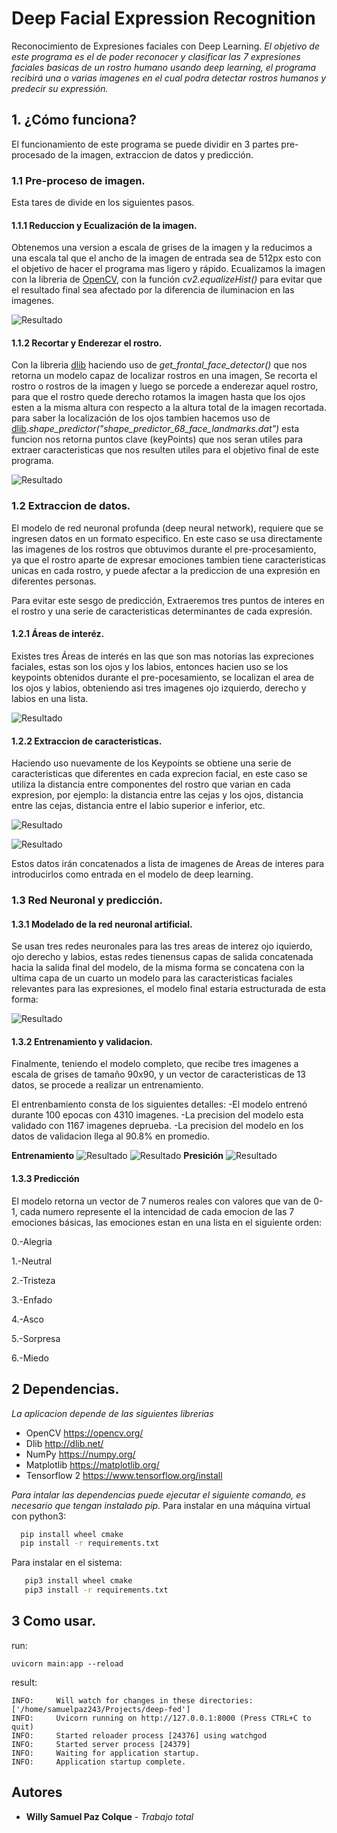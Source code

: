 # Deep Facial Expression Recognition
Reconocimiento de Expresiones faciales con Deep Learning.
_El objetivo de este programa es el de poder reconocer y clasificar las 7 expresiones faciales basicas de un rostro humano
usando deep learning, el programa recibirá una o varias imagenes en el cual podra detectar rostros humanos y predecir su expressión._

## 1. ¿Cómo funciona?

El funcionamiento de este programa se puede dividir en 3 partes pre-procesado de la imagen, extraccion de datos y predicción.

### 1.1 Pre-proceso de imagen.

Esta tares de divide en los siguientes pasos.

#### 1.1.1 Reduccion y Ecualización de la imagen.
Obtenemos una version a escala de grises de la imagen y la reducimos a una escala tal que el ancho de la imagen de entrada sea de 512px esto con el objetivo de hacer el programa mas ligero y rápido.
Ecualizamos la imagen con la libreria de [OpenCV](https://opencv.org/), con la función *cv2.equalizeHist()* para evitar que el resultado final sea afectado por la diferencia de iluminacion en las imagenes.

![Resultado](./Dfer_images/reduc_eq.png)

#### 1.1.2 Recortar y Enderezar el rostro.
Con la libreria [dlib](http://dlib.net/) haciendo uso de *get_frontal_face_detector()* que nos retorna un modelo capaz de localizar rostros en una imagen, Se recorta el rostro o rostros de la imagen y luego se porcede a enderezar aquel rostro, para que el rostro quede derecho rotamos la imagen hasta que los ojos esten a la misma altura con respecto a la altura total de la imagen recortada. para saber la localización de los ojos tambien hacemos uso de [dlib](http://dlib.net/).*shape_predictor("shape_predictor_68_face_landmarks.dat")* esta funcion nos retorna puntos clave (keyPoints) que nos seran utiles para extraer caracteristicas que nos resulten utiles para el objetivo final de este programa.

![Resultado](./Dfer_images/Enderezado.png)


### 1.2 Extraccion de datos.

El modelo de red neuronal profunda (deep neural network), requiere que se ingresen datos en un formato especifico.
En este caso se usa directamente las imagenes de los rostros que obtuvimos durante el pre-procesamiento, ya que el rostro aparte de expresar emociones tambien tiene caracteristicas unicas en cada rostro, y puede afectar a la prediccion de una expresión en diferentes personas.

Para evitar este sesgo de predicción, Extraeremos tres puntos de interes en el rostro y una serie de caracteristicas determinantes de cada expresión.

#### 1.2.1 Áreas de interéz.
Existes tres Áreas de interés en las que son mas notorias las expreciones faciales, estas son los ojos y los labios, entonces hacien uso se los keypoints obtenidos durante el pre-pocesamiento, se localizan el area de los ojos y labios, obteniendo asi tres imagenes ojo izquierdo, derecho y labios en una lista.

![Resultado](./Dfer_images/face_data.png)

#### 1.2.2 Extraccion de caracteristicas.
Haciendo uso nuevamente de los Keypoints se obtiene una serie de caracteristicas que diferentes en cada exprecion facial, en este caso se utiliza la distancia entre componentes del rostro que varian en cada expresion, por ejemplo: la distancia entre las cejas y los ojos, distancia entre las cejas, distancia entre el labio superior e inferior, etc.

![Resultado](./Dfer_images/Features.png)


![Resultado](./Dfer_images/Features_happiness.png)

Estos datos irán concatenados a lista de imagenes de Areas de interes para introducirlos como entrada en el modelo de deep learning.

### 1.3 Red Neuronal y predicción.

#### 1.3.1 Modelado de la red neuronal artificial.
Se usan tres redes neuronales para las tres areas de interez ojo iquierdo, ojo derecho y labios, estas redes tienensus capas de salida concatenada hacia la salida final del modelo, de la misma forma se concatena con la ultima capa de un cuarto un modelo para las caracteristicas faciales relevantes para las expresiones, el modelo final estaria estructurada de esta forma:

![Resultado](./Dfer_images/dfer_model.png)

#### 1.3.2 Entrenamiento y validacion.
Finalmente, teniendo el modelo completo, que recibe tres imagenes a escala de grises de tamaño 90x90, y un vector de caracteristicas de 13 datos, se procede a realizar un entrenamiento.

El entrenbamiento consta de los siguientes detalles:
-El modelo entrenó durante 100 epocas con 4310 imagenes.
-La precision del modelo esta validado con 1167 imagenes deprueba.
-La precision del modelo en los datos de validacion llega al 90.8% en promedio.

**Entrenamiento**
![Resultado](./Dfer_images/train_1.png)
![Resultado](./Dfer_images/train_2.png)
**Presición**
![Resultado](./Dfer_images/test.png)

#### 1.3.3 Predicción
El modelo retorna un vector de 7 numeros reales con valores que van de 0-1, cada numero represente el la intencidad de cada emocion de las 7 emociones básicas, las emociones estan en una lista en el siguiente orden:


 0.-Alegria
 
 1.-Neutral
 
 2.-Tristeza
 
 3.-Enfado
 
 4.-Asco
 
 5.-Sorpresa
 
 6.-Miedo
 
 ## 2 Dependencias.
 _La aplicacion depende de las siguientes librerias_
 
  - OpenCV          https://opencv.org/
  - Dlib            http://dlib.net/
  - NumPy           https://numpy.org/
  - Matplotlib      https://matplotlib.org/
  - Tensorflow 2  https://www.tensorflow.org/install
  

 _Para intalar las dependencias puede ejecutar el siguiente comando, es necesario que tengan instalado pip._
 Para instalar en una máquina virtual con python3:
 ```bash
   pip install wheel cmake
   pip install -r requirements.txt
```
 
 Para instalar en el sistema:
 
 ```zsh
    pip3 install wheel cmake
    pip3 install -r requirements.txt
 ```
  
## 3 Como usar.
run:
```
uvicorn main:app --reload
```
result:
```log
INFO:     Will watch for changes in these directories: ['/home/samuelpaz243/Projects/deep-fed']
INFO:     Uvicorn running on http://127.0.0.1:8000 (Press CTRL+C to quit)
INFO:     Started reloader process [24376] using watchgod
INFO:     Started server process [24379]
INFO:     Waiting for application startup.
INFO:     Application startup complete.
```

## Autores

* **Willy Samuel Paz Colque** - *Trabajo total*
